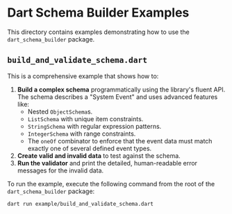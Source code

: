 # Dart Schema Builder Examples

This directory contains examples demonstrating how to use the `dart_schema_builder` package.

## `build_and_validate_schema.dart`

This is a comprehensive example that shows how to:

1. **Build a complex schema** programmatically using the library's fluent API. The schema describes a "System Event" and uses advanced features like:
   - Nested `ObjectSchema`s.
   - `ListSchema` with unique item constraints.
   - `StringSchema` with regular expression patterns.
   - `IntegerSchema` with range constraints.
   - The `oneOf` combinator to enforce that the event data must match exactly one of several defined event types.
2. **Create valid and invalid data** to test against the schema.
3. **Run the validator** and print the detailed, human-readable error messages for the invalid data.

To run the example, execute the following command from the root of the `dart_schema_builder` package:

```shell
dart run example/build_and_validate_schema.dart
```
